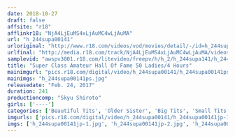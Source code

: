 ```yaml
---
date: 2018-10-27
draft: false
affsite: "r18"
afflinkr18: "NjA4LjEuMS4xLjAuMC4wLjAuMA"
url: "h_244supa00141"
urloriginal: "http://www.r18.com/videos/vod/movies/detail/-/id=h_244supa00141"
urlfinal: "http://media.r18.com/track/NjA4LjEuMS4xLjAuMC4wLjAuMA/videos/vod/movies/detail/-/id=h_244supa00141"
samplevid: "awspv3001.r18.com/litevideo/freepv/h/h_2/h_244supa141/h_244supa141_dmb_w.mp4"
title: "Super Class Amateur Hall Of Fame 50 Ladies/4 Hours"
mainimgurl: "pics.r18.com/digital/video/h_244supa00141/h_244supa00141ps.jpg"
mainimgs: "h_244supa00141ps.jpg"
releasedate: "Feb. 24, 2017"
duration: 241
productioncomp: "Skyu Shiroto"
girls: ['----']
categories: ['Beautiful Tits', 'Older Sister', 'Big Tits', 'Small Tits', 'Quickie', 'Amateur', 'Compilation', 'Over 4 Hours', 'Hi-Def']
imgurls: ['pics.r18.com/digital/video/h_244supa00141/h_244supa00141jp-1.jpg', 'pics.r18.com/digital/video/h_244supa00141/h_244supa00141jp-2.jpg', 'pics.r18.com/digital/video/h_244supa00141/h_244supa00141jp-3.jpg', 'pics.r18.com/digital/video/h_244supa00141/h_244supa00141jp-4.jpg', 'pics.r18.com/digital/video/h_244supa00141/h_244supa00141jp-5.jpg', 'pics.r18.com/digital/video/h_244supa00141/h_244supa00141jp-6.jpg', 'pics.r18.com/digital/video/h_244supa00141/h_244supa00141jp-7.jpg', 'pics.r18.com/digital/video/h_244supa00141/h_244supa00141jp-8.jpg', 'pics.r18.com/digital/video/h_244supa00141/h_244supa00141jp-9.jpg', 'pics.r18.com/digital/video/h_244supa00141/h_244supa00141jp-10.jpg', 'pics.r18.com/digital/video/h_244supa00141/h_244supa00141jp-11.jpg', 'pics.r18.com/digital/video/h_244supa00141/h_244supa00141jp-12.jpg', 'pics.r18.com/digital/video/h_244supa00141/h_244supa00141jp-13.jpg', 'pics.r18.com/digital/video/h_244supa00141/h_244supa00141jp-14.jpg', 'pics.r18.com/digital/video/h_244supa00141/h_244supa00141jp-15.jpg', 'pics.r18.com/digital/video/h_244supa00141/h_244supa00141jp-16.jpg', 'pics.r18.com/digital/video/h_244supa00141/h_244supa00141jp-17.jpg', 'pics.r18.com/digital/video/h_244supa00141/h_244supa00141jp-18.jpg', 'pics.r18.com/digital/video/h_244supa00141/h_244supa00141jp-19.jpg', 'pics.r18.com/digital/video/h_244supa00141/h_244supa00141jp-20.jpg']
imgs: ['h_244supa00141jp-1.jpg', 'h_244supa00141jp-2.jpg', 'h_244supa00141jp-3.jpg', 'h_244supa00141jp-4.jpg', 'h_244supa00141jp-5.jpg', 'h_244supa00141jp-6.jpg', 'h_244supa00141jp-7.jpg', 'h_244supa00141jp-8.jpg', 'h_244supa00141jp-9.jpg', 'h_244supa00141jp-10.jpg', 'h_244supa00141jp-11.jpg', 'h_244supa00141jp-12.jpg', 'h_244supa00141jp-13.jpg', 'h_244supa00141jp-14.jpg', 'h_244supa00141jp-15.jpg', 'h_244supa00141jp-16.jpg', 'h_244supa00141jp-17.jpg', 'h_244supa00141jp-18.jpg', 'h_244supa00141jp-19.jpg', 'h_244supa00141jp-20.jpg']
---
```

